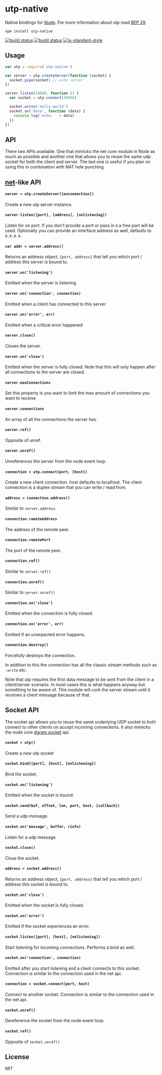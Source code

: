 # utp-native

Native bindings for [libutp](https://github.com/bittorrent/libutp). For more information about utp read [BEP 29](http://www.bittorrent.org/beps/bep_0029.html).

```
npm install utp-native
```

[![build status](https://travis-ci.org/mafintosh/utp-native.svg?branch=master)](https://travis-ci.org/mafintosh/utp-native)
[![build status](https://ci.appveyor.com/api/projects/status/mflwybd36fnkq8vu/branch/master?svg=true)](https://ci.appveyor.com/project/mafintosh/utp-native/branch/master)
[![js-standard-style](https://img.shields.io/badge/code%20style-standard-brightgreen.svg?style=flat)](https://github.com/feross/standard)

## Usage

``` js
var utp = require('utp-native')

var server = utp.createServer(function (socket) {
  socket.pipe(socket) // echo server
})

server.listen(10000, function () {
  var socket = utp.connect(10000)

  socket.write('hello world')
  socket.on('data', function (data) {
    console.log('echo: ' + data)
  })
})
```

## API

There two APIs available. One that mimicks the net core module in Node as much as possible and another one that allows you to reuse the same udp socket for both the client and server. The last one is useful if you plan on using this in combination with NAT hole punching.

## [net](http://nodejs.org/api/net.html)-like API

#### `server = utp.createServer([onconnection])`

Create a new utp server instance.

#### `server.listen([port], [address], [onlistening])`

Listen for on port. If you don't provide a port or pass in `0` a free port will be used. Optionally you can provide an interface address as well, defaults to `0.0.0.0`.

#### `var addr = server.address()`

Returns an address object, `{port, address}` that tell you which port / address this server is bound to.

#### `server.on('listening')`

Emitted when the server is listening

#### `server.on('connection', connection)`

Emitted when a client has connected to this server

#### `server.on('error', err)`

Emitted when a critical error happened

#### `server.close()`

Closes the server.

#### `server.on('close')`

Emitted when the server is fully closed. Note that this will only happen after all connections to the server are closed.

#### `server.maxConnections`

Set this property is you want to limit the max amount of connections you want to receive

#### `server.connections`

An array of all the connections the server has.

#### `server.ref()`

Opposite of unref.

#### `server.unref()`

Unreferences the server from the node event loop.

#### `connection = utp.connect(port, [host])`

Create a new client connection. host defaults to localhost.
The client connection is a duplex stream that you can write / read from.

#### `address = connection.address()`

Similar to `server.address`.

#### `connection.remoteAddress`

The address of the remote peer.

#### `connection.remotePort`

The port of the remote peer.

#### `connection.ref()`

Similar to `server.ref()`

#### `connection.unref()`

Similar to `server.unref()`

#### `connection.on('close')`

Emitted when the connection is fully closed.

#### `connection.on('error', err)`

Emitted if an unexpected error happens.

#### `connection.destroy()`

Forcefully destroys the connection.

In addition to this the connection has all the classic stream methods such as `.write` etc.

Note that utp requires the first data message to be sent from the client in a client/server scenario.
In most cases this is what happens anyway but something to be aware of. This module will cork the server stream until it
receives a client message because of that.

## Socket API

The socket api allows you to reuse the same underlying UDP socket to both connect to other clients on accept incoming connections. It also mimicks the node core [dgram socket](https://nodejs.org/api/dgram.html#dgram_class_dgram_socket) api.

#### `socket = utp()`

Create a new utp socket

#### `socket.bind([port], [host], [onlistening])`

Bind the socket.

#### `socket.on('listening')`

Emitted when the socket is bound.

#### `socket.send(buf, offset, len, port, host, [callback])`

Send a udp message.

#### `socket.on('message', buffer, rinfo)`

Listen for a udp message.

#### `socket.close()`

Close the socket.

#### `address = socket.address()`

Returns an address object, `{port, address}` that tell you which port / address this socket is bound to.

#### `socket.on('close')`

Emitted when the socket is fully closed.

#### `socket.on('error')`

Emitted if the socket experiences an error.

#### `socket.listen([port], [host], [onlistening])`

Start listening for incoming connections. Performs a bind as well.

#### `socket.on('connection', connection)`

Emitted after you start listening and a client connects to this socket.
Connection is similar to the connection used in the net api.

#### `connection = socket.connect(port, host)`

Connect to another socket. Connection is similar to the connection used in the net api.

#### `socket.unref()`

Dereference the socket from the node event loop.

#### `socket.ref()`

Opposite of `socket.unref()`

## License

MIT
